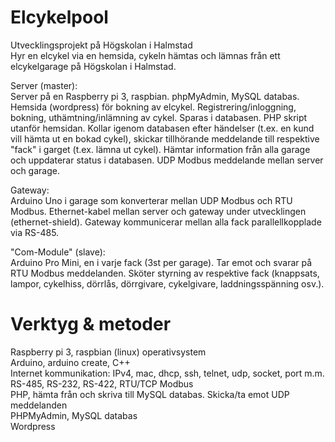 # Elcykelpool
Utvecklingsprojekt på Högskolan i Halmstad <br>
Hyr en elcykel via en hemsida, cykeln hämtas och lämnas från ett elcykelgarage på Högskolan i Halmstad.

Server (master): <br>
Server på en Raspberry pi 3, raspbian.
phpMyAdmin, MySQL databas.
Hemsida (wordpress) för bokning av elcykel. Registrering/inloggning, bokning, uthämtning/inlämning av cykel. Sparas i databasen.
PHP skript utanför hemsidan. Kollar igenom databasen efter händelser (t.ex. en kund vill hämta ut en bokad cykel), skickar tillhörande meddelande till respektive "fack" i garget (t.ex. lämna ut cykel). Hämtar information från alla garage och uppdaterar status i databasen.
UDP Modbus meddelande mellan server och garage.

Gateway: <br>
Arduino Uno i garage som konverterar mellan UDP Modbus och RTU Modbus. Ethernet-kabel mellan server och gateway under utvecklingen (ethernet-shield). Gateway kommunicerar mellan alla fack parallellkopplade via RS-485.

"Com-Module" (slave): <br>
Arduino Pro Mini, en i varje fack (3st per garage). Tar emot och svarar på RTU Modbus meddelanden. Sköter styrning av respektive fack (knappsats, lampor, cykelhiss, dörrlås, dörrgivare, cykelgivare, laddningsspänning osv.).

# Verktyg & metoder
Raspberry pi 3, raspbian (linux) operativsystem <br>
Arduino, arduino create, C++ <br>
Internet kommunikation: IPv4, mac, dhcp, ssh, telnet, udp, socket, port m.m.<br>
RS-485, RS-232, RS-422, RTU/TCP Modbus <br>
PHP, hämta från och skriva till MySQL databas. Skicka/ta emot UDP meddelanden <br>
PHPMyAdmin, MySQL databas <br>
Wordpress <br>

